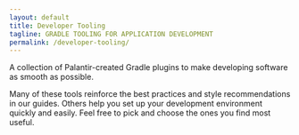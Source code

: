 ```yaml
---
layout: default
title: Developer Tooling
tagline: GRADLE TOOLING FOR APPLICATION DEVELOPMENT
permalink: /developer-tooling/
---
```


A collection of Palantir-created Gradle plugins to make developing software as smooth as possible.

Many of these tools reinforce the best practices and style recommendations in our guides.
Others help you set up your development environment quickly and easily.
Feel free to pick and choose the ones you find most useful.
